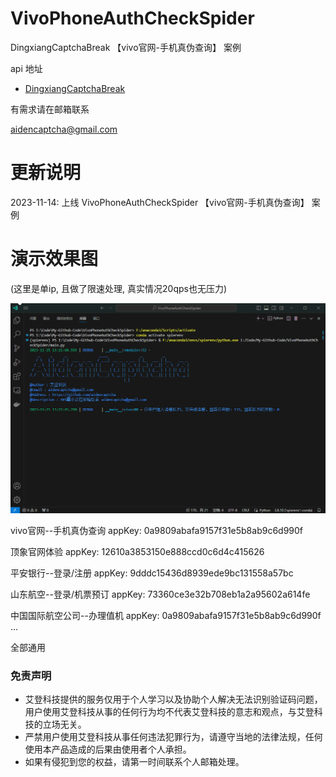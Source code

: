 # VivoPhoneAuthCheckSpider

DingxiangCaptchaBreak 【vivo官网-手机真伪查询】 案例

api 地址

* [DingxiangCaptchaBreak](https://github.com/aidencaptcha/DingxiangCaptchaBreak)

有需求请在邮箱联系

aidencaptcha@gmail.com


# 更新说明
2023-11-14: 上线 VivoPhoneAuthCheckSpider 【vivo官网-手机真伪查询】 案例

# 演示效果图
(这里是单ip, 且做了限速处理, 真实情况20qps也无压力)

![image](https://github.com/aidencaptcha/VivoPhoneAuthCheckSpider/blob/main/examples/screenshots.gif)



vivo官网--手机真伪查询 appKey: 0a9809abafa9157f31e5b8ab9c6d990f

顶象官网体验 appKey: 12610a3853150e888ccd0c6d4c415626

平安银行--登录/注册 appKey: 9dddc15436d8939ede9bc131558a57bc

山东航空--登录/机票预订 appKey: 73360ce3e32b708eb1a2a95602a614fe

中国国际航空公司--办理值机 appKey: 0a9809abafa9157f31e5b8ab9c6d990f
...

全部通用



### 免责声明
* 艾登科技提供的服务仅用于个人学习以及协助个人解决无法识别验证码问题，用户使用艾登科技从事的任何行为均不代表艾登科技的意志和观点，与艾登科技的立场无关。
* 严禁用户使用艾登科技从事任何违法犯罪行为，请遵守当地的法律法规，任何使用本产品造成的后果由使用者个人承担。
* 如果有侵犯到您的权益，请第一时间联系个人邮箱处理。